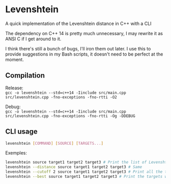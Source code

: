 # Levenshtein
A quick implementation of the Levenshtein distance in C++ with a CLI 

The dependency on C++ 14 is pretty much unnecessary, I may rewrite it as ANSI C if I get around to it.

I think there's still a bunch of bugs, I'll iron them out later. I use this to provide suggestions in my Bash scripts, it doesn't need to be perfect at the moment.

## Compilation

Release:   
`gcc -o levenshtein --std=c++14 -Iinclude src/main.cpp src/levenshtein.cpp -fno-exceptions -fno-rtti -O2`

Debug:  
`gcc -o levenshtein --std=c++14 -Iinclude src/main.cpp src/levenshtein.cpp -fno-exceptions -fno-rtti -Og -DDEBUG`

## CLI usage

```bash
levenshtein [COMMAND] [SOURCE] [TARGETS...]
```

Exemples: 
```bash
levenshtein source target1 target2 target3 # Print the list of Levenshtein distances between source and target1, source and target2, source and target3 ... 
levenshtein --distance source target1 target2 target3 # Same 
levenshtein --cutoff 2 source target1 target2 target3 # Print all the targets with a Levenshtein distance <= cutoff
levenshtein --best source target1 target2 target3 # Print the targets with the smallest Levenshtein distance to the source
``` 
